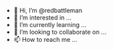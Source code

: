 - 👋 Hi, I’m @redbattleman
- 👀 I’m interested in ...
- 🌱 I’m currently learning ...
- 💞️ I’m looking to collaborate on ...
- 📫 How to reach me ...

<!---
redbattleman/redbattleman is a ✨ special ✨ repository because its `README.md` (this file) appears on your GitHub profile.
You can click the Preview link to take a look at your changes.
--->
